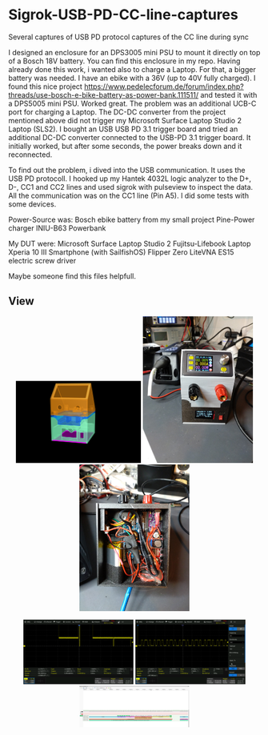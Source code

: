 # Sigrok-USB-PD-CC-line-captures
Several captures of USB PD protocol captures of the CC line during sync

I designed an enclosure for an DPS3005 mini PSU to mount it directly on top of a Bosch 18V battery. 
You can find this enclosure in my repo. Having already done this work, i wanted also to charge a Laptop. 
For that, a bigger battery was needed. I have an ebike with a 36V (up to 40V fully charged). I found this nice project
https://www.pedelecforum.de/forum/index.php?threads/use-bosch-e-bike-battery-as-power-bank.111511/ and tested it with a DPS5005 mini PSU.
Worked great. The problem was an additional UCB-C port for charging a Laptop. The DC-DC converter from the project mentioned above did not trigger 
my Microsoft Surface Laptop Studio 2 Laptop (SLS2). 
I bought an USB USB PD 3.1 trigger board and tried an additional DC-DC converter connected to the USB-PD 3.1 trigger board. It initially worked, 
but after some seconds, the power breaks down and it reconnected. 

To find out the problem, i dived into the USB communication. It uses the USB PD protocoll. 
I hooked up my Hantek 4032L logic analyzer to the D+, D-, CC1 and CC2 lines and used sigrok with pulseview to inspect the data.
All the communication was on the CC1 line (Pin A5). I did some tests with some devices.

Power-Source was:
Bosch ebike battery from my small project
Pine-Power charger
INIU-B63 Powerbank

My DUT were:
Microsoft Surface Laptop Studio 2
Fujitsu-Lifebook Laptop
Xperia 10 III Smartphone (with SailfishOS) 
Flipper Zero
LiteVNA
ES15 electric screw driver

Maybe someone find this files helpfull.


## View
<p align="center">
<img src="ViewCapture20250112_113516.png" width="250"> 
<img src="IMG_20241114_202705.jpg" width="220"> 
<img src="IMG_20241114_202520.jpg" width="220">
</p>
<p align="center">
<img src="PD_sync.png" width="220">
<img src="PD_sync3_startsequence.png" width="220">
<img src="pulseview_KvjTKqyQQ7.png" width="220">
</p>  

